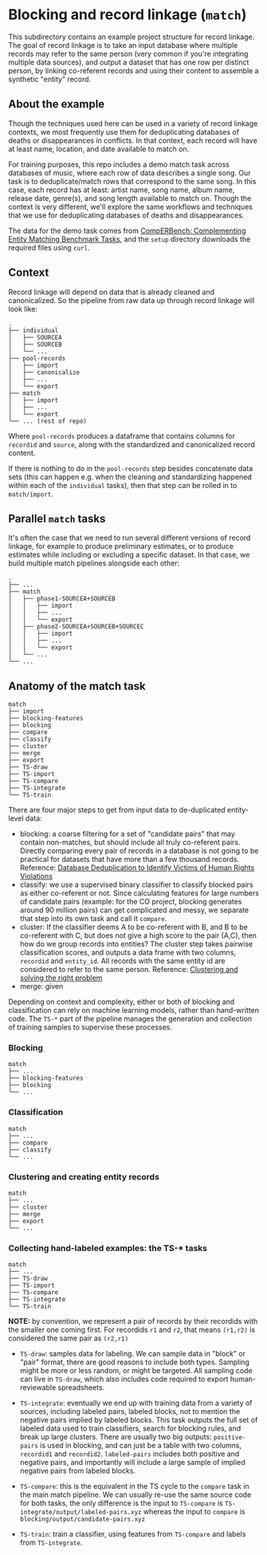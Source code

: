 # Blocking and record linkage (`match`)

This subdirectory contains an example project structure for record linkage. The
goal of record linkage is to take an input database where multiple records may
refer to the same person (very common if you're integrating multiple data
sources), and output a dataset that has one row per distinct person, by linking
co-referent records and using their content to assemble a synthetic "entity"
record.


## About the example

Though the techniques used here can be used in a variety of record linkage
contexts, we most frequently use them for deduplicating databases of deaths or
disappearances in conflicts. In that context, each record will have at least
name, location, and date available to match on.

For training purposes, this repo includes a demo match task across databases of
music, where each row of data describes a single song. Our task is to
deduplicate/match rows that correspond to the same song. In this case, each
record has at least: artist name, song name, album name, release date,
genre(s), and song length available to match on. Though the context is very
different, we'll explore the same workflows and techniques that we use for
deduplicating databases of deaths and disappearances.

The data for the demo task comes from [CompERBench: Complementing Entity
Matching Benchmark
Tasks](http://data.dws.informatik.uni-mannheim.de/benchmarkmatchingtasks/), and
the `setup` directory downloads the required files using `curl`.

## Context

Record linkage will depend on data that is already cleaned and canonicalized.
So the pipeline from raw data up through record linkage will look like:


```
.
├── individual
│   ├── SOURCEA
│   ├── SOURCEB
│   └── ...
├── pool-records
│   ├── import
│   ├── canonicalize
│   ├── ...
│   └── export
├── match
│   ├── import
│   ├── ...
│   └── export
└── ... (rest of repo)

```

Where `pool-records` produces a dataframe that contains columns for `recordid`
and `source`, along with the standardized and canonicalized record content.

If there is nothing to do in the `pool-records` step besides concatenate data
sets (this can happen e.g. when the cleaning and standardizing happened within
each of the `individual` tasks), then that step can be rolled in to
`match/import`.

## Parallel `match` tasks

It's often the case that we need to run several different versions of record
linkage, for example to produce preliminary estimates, or to produce estimates
while including or excluding a specific dataset. In that case, we build
multiple match pipelines alongside each other:

```
.
├── ...
├── match
│   ├── phase1-SOURCEA+SOURCEB
│   │   ├── import
│   │   ├── ...
│   │   └── export
│   ├── phase2-SOURCEA+SOURCEB+SOURCEC
│   │   ├── import
│   │   ├── ...
│   │   └── export
│   └── ...
└── ...
```

## Anatomy of the match task

```
match
├── import
├── blocking-features
├── blocking
├── compare
├── classify
├── cluster
├── merge
├── export
├── TS-draw
├── TS-import
├── TS-compare
├── TS-integrate
└── TS-train
```

There are four major steps to get from input data to de-duplicated entity-level
data:

- blocking: a coarse filtering for a set of "candidate pairs" that may contain
  non-matches, but should include all truly co-referent pairs. Directly
  comparing every pair of records in a database is not going to be practical
  for datasets that have more than a few thousand records. Reference: [Database
  Deduplication to Identify Victims of Human Rights
  Violations](https://hrdag.org/2016/01/08/a-geeky-deep-dive-database-deduplication-to-identify-victims-of-human-rights-violations/)
- classify: we use a supervised binary classifier to classify blocked pairs as
  either co-referent or not. Since calculating features for large numbers of
  candidate pairs (example: for the CO project, blocking generates around 90
  million pairs) can get complicated and messy, we separate that step into its
  own task and call it `compare`.
- cluster: If the classifier deems A to be co-referent with B, and B to be
  co-referent with C, but does not give a high score to the pair (A,C), then
  how do we group records into entities? The cluster step takes pairwise
  classification scores, and outputs a data frame with two columns, `recordid`
  and `entity_id`. All records with the same entity id are considered to refer
  to the same person. Reference: [Clustering and solving the right
  problem](https://hrdag.org/2016/07/28/clustering-and-solving-the-right-problem/)
- merge: given 

Depending on context and complexity, either or both of blocking and
classification can rely on machine learning models, rather than hand-written
code. The `TS-*` part of the pipeline manages the generation and collection of
training samples to supervise these processes.

### Blocking

```
match
├── ...
├── blocking-features
├── blocking
└── ...
```

### Classification

```
match
├── ...
├── compare
├── classify
└── ...
```

### Clustering and creating entity records

```
match
├── ...
├── cluster
├── merge
├── export
└── ...
```

### Collecting hand-labeled examples: the TS-\* tasks

```
match
├── ...
├── TS-draw
├── TS-import
├── TS-compare
├── TS-integrate
└── TS-train
```

**NOTE:** by convention, we represent a pair of records by their recordids with
the smaller one coming first. For recordids `r1` and `r2`, that means `(r1,r2)`
is considered the same pair as `(r2,r1)`

- `TS-draw`: samples data for labeling. We can sample data in "block" or "pair"
  format, there are good reasons to include both types. Sampling might be more
  or less random, or might be targeted. All sampling code can live in
  `TS-draw`, which also includes code required to export human-reviewable
  spreadsheets.

- `TS-integrate`: eventually we end up with training data from a variety of
  sources, including labeled pairs, labeled blocks, not to mention the negative
  pairs implied by labeled blocks. This task outputs the full set of labeled
  data used to train classifiers, search for blocking rules, and break up large
  clusters. There are usually two big outputs: `positive-pairs` is used in
  blocking, and can just be a table with two columns, `recordid1` and
  `recordid2`. `labeled-pairs` includes both positive and negative pairs, and
  importantly will include a large sample of implied negative pairs from
  labeled blocks.

- `TS-compare`: this is the equivalent in the TS cycle to the `compare` task in
  the main match pipeline. We can usually re-use the same source code for both
  tasks, the only difference is the input to `TS-compare` is
  `TS-integrate/output/labeled-pairs.xyz` whereas the input to `compare` is
  `blocking/output/candidate-pairs.xyz`

- `TS-train`: train a classifier, using features from `TS-compare` and labels
  from `TS-integrate`.
